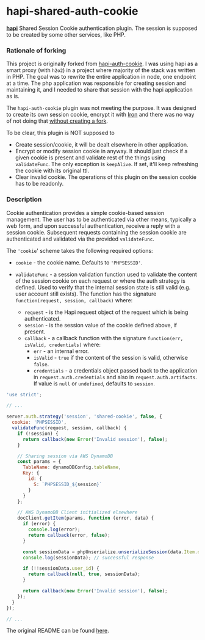 # hapi-shared-auth-cookie

[**hapi**](https://github.com/hapijs/hapi) Shared Session Cookie authentication plugin. The session is supposed to be created by some other services, like PHP.

### Rationale of forking

This project is originally forked from [hapi-auth-cookie](https://github.com/hapijs/hapi-auth-cookie). I was using hapi as a smart proxy (with `h2o2`) in a project where majority of the stack was written in PHP. The goal was to rewrite the entire application in node, one endpoint at a time. The php application was responsible for creating session and maintaining it, and I needed to share that session with the hapi application as is.

The `hapi-auth-cookie` plugin was not meeting the purpose. It was designed to create its own session cookie, encrypt it with [Iron](https://github.com/hueniverse/iron) and there was no way of not doing that [without creating a fork](https://github.com/hapijs/hapi-auth-cookie/issues/100#issuecomment-167844104).

To be clear, this plugin is NOT supposed to
- Create session/cookie, it will be dealt elsewhere in other application.
- Encrypt or modify session cookie in anyway. It should just check if a given cookie is present and validate rest of the things using `validateFunc`. The only exception is `keepAlive`. If set, it'll keep refreshing the cookie with its original ttl.
- Clear invalid cookie. The operations of this plugin on the session cookie has to be readonly.


### Description

Cookie authentication provides a simple cookie-based session management. The user has to be
authenticated via other means, typically a web form, and upon successful authentication,
receive a reply with a session cookie. Subsequent requests containing the session cookie are
authenticated and validated via the provided `validateFunc`.

The `'cookie`' scheme takes the following required options:

- `cookie` - the cookie name. Defaults to `'PHPSESSID'`.

- `validateFunc` - a session validation function used to validate the content of the
  session cookie on each request or where the auth strategy is defined. Used to verify that the internal session state is still valid
  (e.g. user account still exists). The function has the signature `function(request, session, callback)`
  where:
    - `request` - is the Hapi request object of the request which is being authenticated.
    - `session` - is the session value of the cookie defined above, if present.
    - `callback` - a callback function with the signature `function(err, isValid, credentials)`
      where:
        - `err` - an internal error.
        - `isValid` - `true` if the content of the session is valid, otherwise `false`.
        - `credentials` - a credentials object passed back to the application in
          `request.auth.credentials` and also in `request.auth.artifacts`. If value is `null` or `undefined`, defaults to `session`.


```javascript
'use strict';

// ...

server.auth.strategy('session', 'shared-cookie', false, {
  cookie: 'PHPSESSID',
  validateFunc(request, session, callback) {
    if (!session) {
      return callback(new Error('Invalid session'), false);
    }

    // Sharing session via AWS DynamoDB
    const params = {
      TableName: dynamoDBConfig.tableName,
      Key: {
        id: {
          S: `PHPSESSID_${session}`
        }
      }
    };

    // AWS DynamoDB Client initialized elsewhere
    docClient.getItem(params, function (error, data) {
      if (error) {
        console.log(error);
        return callback(error, false);
      }

      const sessionData = phpUnserialize.unserializeSession(data.Item.data.S);
      console.log(sessionData); // successful response

      if (!!sessionData.user_id) {
        return callback(null, true, sessionData);
      }

      return callback(new Error('Invalid session'), false);
    });
  }
});

// ...

```

The original README can be found [here](https://github.com/mugli/hapi-shared-auth-cookie/blob/master/README_ORIGINAL.md).
